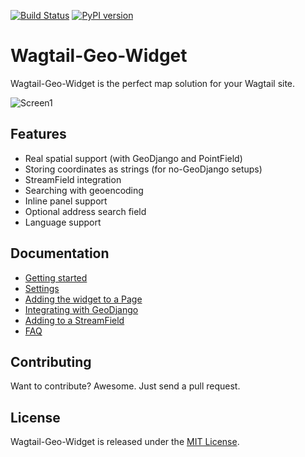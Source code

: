 [![Build Status](https://travis-ci.org/Frojd/wagtail-geo-widget.svg?branch=master)](https://travis-ci.org/Frojd/wagtail-geo-widget) [![PyPI version](https://badge.fury.io/py/wagtailgeowidget.svg)](https://badge.fury.io/py/wagtailgeowidget)

# Wagtail-Geo-Widget

Wagtail-Geo-Widget is the perfect map solution for your Wagtail site.

![Screen1](https://raw.githubusercontent.com/frojd/wagtail-geo-widget/develop/img/screen1.png)


## Features

- Real spatial support (with GeoDjango and PointField)
- Storing coordinates as strings (for no-GeoDjango setups)
- StreamField integration
- Searching with geoencoding
- Inline panel support
- Optional address search field
- Language support


## Documentation

- [Getting started](./docs/getting-started.md)
- [Settings](./docs/settings.md)
- [Adding the widget to a Page](./docs/adding-to-a-page.md)
- [Integrating with GeoDjango](./docs/integrating-with-geodjango.md)
- [Adding to a StreamField](./adding-to-a-streamfield.md)
- [FAQ](./docs/faq.md)


## Contributing

Want to contribute? Awesome. Just send a pull request.


## License

Wagtail-Geo-Widget is released under the [MIT License](http://www.opensource.org/licenses/MIT).
